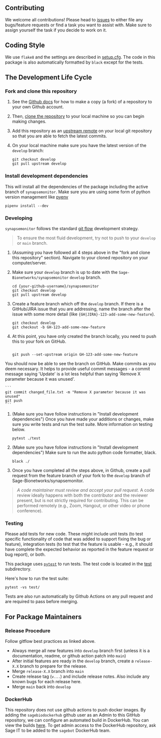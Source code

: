
## Contributing

We welcome all contributions!  Please head to [issues](https://github.com/Sage-Bionetworks/synapsemonitor/issues) to either file any bugs/feature requests or find a task you want to assist with.  Make sure to assign yourself the task if you decide to work on it.


## Coding Style
We use `flake8` and the settings are described in [setup.cfg](setup.cfg).  The code in this package is also automatically formatted by `black` except for the tests.


## The Development Life Cycle

### Fork and clone this repository

1. See the [Github docs](https://help.github.com/articles/fork-a-repo/) for how to make a copy (a fork) of a repository to your own Github account.
1. Then, [clone the repository](https://help.github.com/articles/cloning-a-repository/) to your local machine so you can begin making changes.
1. Add this repository as an [upstream remote](https://help.github.com/en/articles/configuring-a-remote-for-a-fork) on your local git repository so that you are able to fetch the latest commits.
1. On your local machine make sure you have the latest version of the `develop` branch:

    ```
    git checkout develop
    git pull upstream develop
    ```

### Install development dependencies
This will install all the dependencies of the package including the active branch of `synapsemonitor`.  Make sure you are using some form of python version management like [pyenv](https://github.com/pyenv/pyenv)

```
pipenv install --dev
```


### Developing

`synapsemonitor` follows the standard [git flow](https://www.atlassian.com/git/tutorials/comparing-workflows/gitflow-workflow) development strategy.

> To ensure the most fluid development, try not to push to your `develop` or `main` branch.

1. (Assuming you have followed all 4 steps above in the "fork and clone this repository" section). Navigate to your cloned repository on your computer/server.
1. Make sure your `develop` branch is up to date with the `Sage-Bionetworks/synapsemonitor` `develop` branch.

    ```
    cd {your-github-username}/synapsemonitor
    git checkout develop
    git pull upstream develop
    ```

1. Create a feature branch which off the `develop` branch. If there is a GitHub/JIRA issue that you are addressing, name the branch after the issue with some more detail (like `{GH|JIRA}-123-add-some-new-feature`).

    ```
    git checkout develop
    git checkout -b GH-123-add-some-new-feature
    ```

1. At this point, you have only created the branch locally, you need to push this to your fork on GitHub.

    ```

    git push --set-upstream origin GH-123-add-some-new-feature
    ```

You should now be able to see the branch on GitHub. Make commits as you deem necessary. It helps to provide useful commit messages - a commit message saying 'Update' is a lot less helpful than saying 'Remove X parameter because it was unused'.

    ```
    git commit changed_file.txt -m "Remove X parameter because it was unused"
    git push
    ```

1. (Make sure you have follow instructions in "Install development dependencies") Once you have made your additions or changes, make sure you write tests and run the test suite.  More information on testing below.

    ```
    pytest ./test
    ```

1. (Make sure you have follow instructions in "Install development dependencies") Make sure to run the auto python code formatter, black.

    ```
    black ./
    ```

1. Once you have completed all the steps above, in Github, create a pull request from the feature branch of your fork to the `develop` branch of Sage-Bionetworks/synapsemonitor.

> *A code maintainer must review and accept your pull request.* A code review ideally happens with both the contributor and the reviewer present, but is not strictly required for contributing. This can be performed remotely (e.g., Zoom, Hangout, or other video or phone conference).

<!-- This package uses [semantic versioning](https://semver.org/) for releasing new versions. The version should be updated on the `develop` branch as changes are reviewed and merged in by a code maintainer. The version for the package is maintained in the [synapsemonitor/__version__.py](genie/__version__.py) file.  A github release should also occur every time `develop` is pushed into `main` and it should match the version for the package. -->

### Testing

Please add tests for new code. These might include unit tests (to test specific functionality of code that was added to support fixing the bug or feature), integration tests (to test that the feature is usable - e.g., it should have complete the expected behavior as reported in the feature request or bug report), or both.

This package uses [`pytest`](https://pytest.org/en/latest/) to run tests. The test code is located in the [test](./test) subdirectory.

Here's how to run the test suite:

```
pytest -vs test/
```

Tests are also run automatically by Github Actions on any pull request and are required to pass before merging.


## For Package Maintainers

### Release Procedure

Follow gitflow best practices as linked above.

* Always merge all new features into `develop` branch first (unless it is a documentation, readme, or github action patch into `main`)
* After initial features are ready in the `develop` branch, create a `release-X.X` branch to prepare for the release.
    <!-- * update `genie/__version__.py` -->
* Merge `release-X.X` branch into `main`
* Create release tag (`v...`) and include release notes.  Also include any known bugs for each release here.
* Merge `main` back into `develop`

### DockerHub

This repository does not use github actions to push docker images.  By adding the `sagebiodockerhub` github user as an Admin to this GitHub repository, we can configure an automated build in DockerHub.  You can view the builds [here](https://hub.docker.com/repository/docker/sagebionetworks/synapsemonitor/builds).  To get admin access to the DockerHub repository, ask Sage IT to be added to the `sagebot` DockerHub team.
